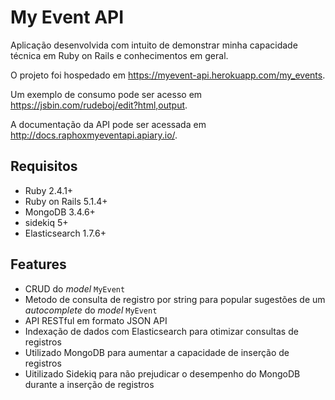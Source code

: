 # My Event API

Aplicação desenvolvida com intuito de demonstrar minha capacidade técnica em Ruby on Rails e conhecimentos em geral.

O projeto foi hospedado em https://myevent-api.herokuapp.com/my_events.

Um exemplo de consumo pode ser acesso em https://jsbin.com/rudeboj/edit?html,output.

A documentação da API pode ser acessada em http://docs.raphoxmyeventapi.apiary.io/.

## Requisitos

* Ruby 2.4.1+
* Ruby on Rails 5.1.4+
* MongoDB 3.4.6+
* sidekiq 5+
* Elasticsearch 1.7.6+

## Features

* CRUD do *model* `MyEvent`
* Metodo de consulta de registro por string para popular sugestões de um *autocomplete* do *model* `MyEvent`
* API RESTful em formato JSON API
* Indexação de dados com Elasticsearch para otimizar consultas de registros
* Utilizado MongoDB para aumentar a capacidade de inserção de registros
* Uitilizado Sidekiq para não prejudicar o desempenho do MongoDB durante a inserção de registros
